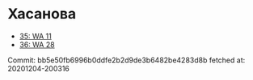 # Хасанова
- [35: WA 11](35.md)
- [36: WA 28](36.md)

Commit: bb5e50fb6996b0ddfe2b2d9de3b6482be4283d8b
 fetched at: 20201204-200316
